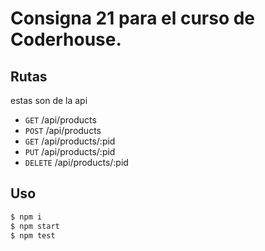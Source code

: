 # Consigna 21 para el curso de Coderhouse.

## Rutas

estas son de la api

- `GET` /api/products
- `POST` /api/products
- `GET` /api/products/:pid
- `PUT` /api/products/:pid
- `DELETE` /api/products/:pid

## Uso

```bash
$ npm i
$ npm start
$ npm test
```
